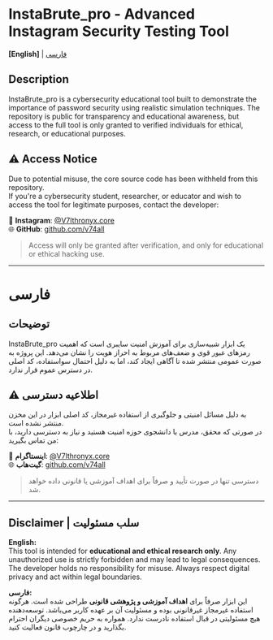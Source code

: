# InstaBrute_pro - Advanced Instagram Security Testing Tool

**[English]** | [فارسی](#فارسی)

## Description
InstaBrute_pro is a cybersecurity educational tool built to demonstrate the importance of password security using realistic simulation techniques. The repository is public for transparency and educational awareness, but access to the full tool is only granted to verified individuals for ethical, research, or educational purposes.

## ⚠️ Access Notice
Due to potential misuse, the core source code has been withheld from this repository.  
If you're a cybersecurity student, researcher, or educator and wish to access the tool for legitimate purposes, contact the developer:

📩 **Instagram**: [@V7lthronyx.core](https://instagram.com/v7lthronyx.core)  
🌐 **GitHub**: [github.com/v74all](https://github.com/v74all)

> Access will only be granted after verification, and only for educational or ethical hacking use.

---

# فارسی

## توضیحات
InstaBrute_pro یک ابزار شبیه‌سازی برای آموزش امنیت سایبری است که اهمیت رمزهای عبور قوی و ضعف‌های مربوط به احراز هویت را نشان می‌دهد. این پروژه به صورت عمومی منتشر شده تا آگاهی ایجاد کند، اما به دلیل احتمال سواستفاده، کد اصلی در دسترس عموم قرار ندارد.

## ⚠️ اطلاعیه دسترسی
به دلیل مسائل امنیتی و جلوگیری از استفاده غیرمجاز، کد اصلی ابزار در این مخزن منتشر نشده است.  
در صورتی که محقق، مدرس یا دانشجوی حوزه امنیت هستید و نیاز به دسترسی دارید، با من تماس بگیرید:

📩 **اینستاگرام**: [@V7lthronyx.core](https://instagram.com/v7lthronyx.core)  
🌐 **گیت‌هاب**: [github.com/v74all](https://github.com/v74all)

> دسترسی تنها در صورت تأیید و صرفاً برای اهداف آموزشی یا قانونی داده خواهد شد.

---

## Disclaimer | سلب مسئولیت

**English:**  
This tool is intended for **educational and ethical research only**. Any unauthorized use is strictly forbidden and may lead to legal consequences. The developer holds no responsibility for misuse. Always respect digital privacy and act within legal boundaries.

**فارسی:**  
این ابزار صرفاً برای **اهداف آموزشی و پژوهشی قانونی** طراحی شده است. هرگونه استفاده غیرمجاز غیرقانونی بوده و مسئولیت آن بر عهده کاربر می‌باشد. توسعه‌دهنده هیچ مسئولیتی در قبال استفاده نادرست ندارد. همواره به حریم خصوصی دیگران احترام بگذارید و در چارچوب قانون فعالیت کنید.
